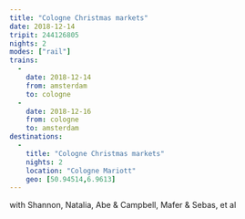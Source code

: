 ```yaml
---
title: "Cologne Christmas markets"
date: 2018-12-14
tripit: 244126805
nights: 2
modes: ["rail"]
trains:
  -
    date: 2018-12-14
    from: amsterdam
    to: cologne
  -
    date: 2018-12-16
    from: cologne
    to: amsterdam
destinations:
  -
    title: "Cologne Christmas markets"
    nights: 2
    location: "Cologne Mariott"
    geo: [50.94514,6.9613]
---
```


with Shannon, Natalia, Abe & Campbell, Mafer & Sebas, et al
